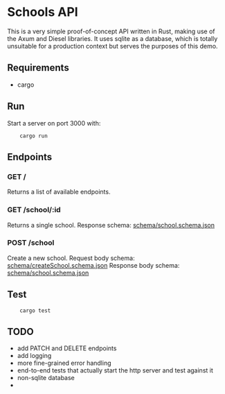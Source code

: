 # Schools API

This is a very simple proof-of-concept API written in Rust, making use of the 
Axum and Diesel libraries. It uses sqlite as a database, which is totally unsuitable 
for a production context but serves the purposes of this demo.

## Requirements
* cargo

## Run
Start a server on port 3000 with:

        cargo run

## Endpoints 

### GET /
Returns a list of available endpoints.

### GET /school/:id
Returns a single school. 
Response schema: [schema/school.schema.json](schema/school.schema.json)

### POST /school
Create a new school.
Request body schema: [schema/createSchool.schema.json](schema/createSchool.schema.json)
Response body schema: [schema/school.schema.json](schema/school.schema.json)

## Test
        cargo test

## TODO
* add PATCH and DELETE endpoints
* add logging
* more fine-grained error handling
* end-to-end tests that actually start the http server and test against it
* non-sqlite database 
* 